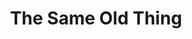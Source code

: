 ---
title: The Same Old Thing
year: 1931
opening_date: 1931-04-14
closing_date: 
layout: productions
image:
image_caption:
image_credit:
playbill:
category:
Theatre: Theatre Jacksonville
Playwright: F.W. Armbuster
cast:
  SHE: Adamae Armbruster
  HE: Richard Grether
  The Other Man: Stuart Cavanagh
crew:
  Director: F.W. Armbuster
  Staging: Anne C. Lalor
  Props: Anne C. Lalor
  Lights: Charlie Tutewiler
  Grips: Joseph McCants
understudies:
orchestra:
external_links:
---